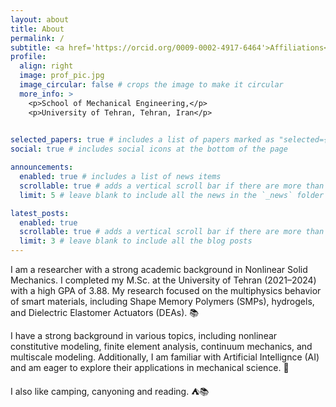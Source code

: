 ```yaml
---
layout: about
title: About
permalink: /
subtitle: <a href='https://orcid.org/0009-0002-4917-6464'>Affiliations</a>.
profile:
  align: right
  image: prof_pic.jpg
  image_circular: false # crops the image to make it circular
  more_info: >
    <p>School of Mechanical Engineering,</p>
    <p>University of Tehran, Tehran, Iran</p>
    

selected_papers: true # includes a list of papers marked as "selected={true}"
social: true # includes social icons at the bottom of the page

announcements:
  enabled: true # includes a list of news items
  scrollable: true # adds a vertical scroll bar if there are more than 3 news items
  limit: 5 # leave blank to include all the news in the `_news` folder

latest_posts:
  enabled: true
  scrollable: true # adds a vertical scroll bar if there are more than 3 new posts items
  limit: 3 # leave blank to include all the blog posts
---
```


I am a researcher with a strong academic background in Nonlinear Solid Mechanics. I completed my M.Sc. at the University of Tehran (2021–2024) with a high GPA of 3.88. My research focused on the multiphysics behavior of smart materials, including Shape Memory Polymers (SMPs), hydrogels, and Dielectric Elastomer Actuators (DEAs). 📚

I have a strong background in various topics, including nonlinear constitutive modeling, finite element analysis, continuum mechanics, and multiscale modeling. Additionally, I am familiar with Artificial Intellignce (AI) and am eager to explore their applications in mechanical science. 🚀

I also like camping, canyoning and reading. ⛺️📚
